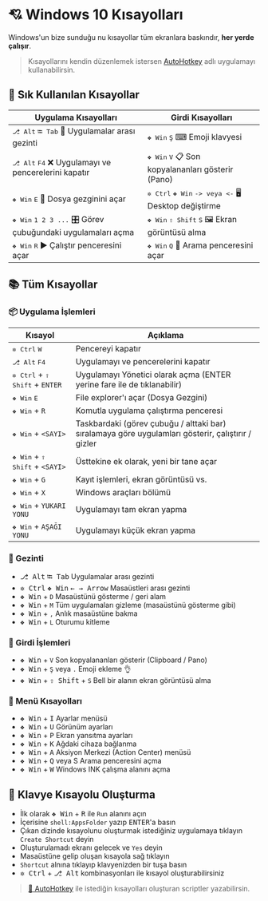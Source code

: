 # 💘 Windows 10 Kısayolları

Windows'un bize sunduğu nu kısayollar tüm ekranlara baskındır, **her yerde çalışır**.

> Kısayollarını kendin düzenlemek istersen [AutoHotkey](https://www.autohotkey.com) adlı uygulamayı kullanabilirsin.

## 🌟 Sık Kullanılan Kısayollar

| Uygulama Kısayolları                                                         | Girdi Kısayolları                                                              |
| ---------------------------------------------------------------------------- | ------------------------------------------------------------------------------ |
| <kbd>⎇ Alt</kbd> <kbd>⭾ Tab</kbd> 🚙 Uygulamalar arası gezinti               | <kbd>❖ Win</kbd> <kbd>Ş</kbd> ⌨ Emoji klavyesi                                 |
| <kbd>⎇ Alt</kbd> <kbd>F4</kbd> ❌ Uygulamayı ve pencerelerini kapatır         | <kbd>❖ Win</kbd> <kbd>V</kbd> 📋 Son kopyalananları gösterir (Pano)            |
| <kbd>❖ Win</kbd> <kbd>E</kbd> 📂 Dosya gezginini açar                        | <kbd>✲ Ctrl</kbd> <kbd>❖ Win</kbd> <kbd>-> veya <-</kbd> 🖥 Desktop değiştirme |
| <kbd>❖ Win</kbd> <kbd>1 2 3 ...</kbd> 🎛 Görev çubuğundaki uygulamaları açma | <kbd>❖ Win</kbd> <kbd>⇧ Shift</kbd> <kbd>S</kbd> 🖼 Ekran görüntüsü alma       |
| <kbd>❖ Win</kbd> <kbd>R</kbd> ▶ Çalıştır penceresini açar                    | <kbd>❖ Win</kbd> <kbd>Q</kbd> 🔎 Arama penceresini açar                        |

## 📚 Tüm Kısayollar

### 📦 Uygulama İşlemleri

| Kısayol                                          | Açıklama                                                                                           |
| ------------------------------------------------ | -------------------------------------------------------------------------------------------------- |
| <kbd>✲ Ctrl</kbd> <kbd>W</kbd>                   | Pencereyi kapatır                                                                                  |
| <kbd>⎇ Alt</kbd> <kbd>F4</kbd>                   | Uygulamayı ve pencerelerini kapatır                                                                |
| <kbd>✲ Ctrl</kbd> + <kbd>⇧ Shift</kbd> + `ENTER` | Uygulamayı Yönetici olarak açma (ENTER yerine fare ile de tıklanabilir)                            |
| <kbd>❖ Win</kbd> <kbd>E</kbd>                    | File explorer'ı açar (Dosya Gezgini)                                                               |
| <kbd>❖ Win</kbd> + `R`                           | Komutla uygulama çalıştırma penceresi                                                              |
| <kbd>❖ Win</kbd> + `<SAYI>`                      | Taskbardaki (görev çubuğu / alttaki bar) sıralamaya göre uygulamları gösterir, çalıştırır / gizler |
| <kbd>❖ Win</kbd> + <kbd>⇧ Shift</kbd> + `<SAYI>` | Üsttekine ek olarak, yeni bir tane açar                                                            |
| <kbd>❖ Win</kbd> + `G`                           | Kayıt işlemleri, ekran görüntüsü vs.                                                               |
| <kbd>❖ Win</kbd> + `X`                           | Windows araçları bölümü                                                                            |
| <kbd>❖ Win</kbd> + `YUKARI YONU`                 | Uygulamayı tam ekran yapma                                                                         |
| <kbd>❖ Win</kbd> + `AŞAĞI YONU`                  | Uygulamayı küçük ekran yapma                                                                       |

### 🚶‍ Gezinti

- <kbd>⎇ Alt</kbd> <kbd>⭾ Tab</kbd> Uygulamalar arası gezinti
- <kbd>✲ Ctrl</kbd> <kbd>❖ Win</kbd> <kbd>← → Arrow</kbd> Masaüstleri arası gezinti
- <kbd>❖ Win</kbd> + `D` Masaüstünü gösterme / geri alam
- <kbd>❖ Win</kbd> + `M` Tüm uygulamaları gizleme (masaüstünü gösterme gibi)
- <kbd>❖ Win</kbd> + `,` Anlık masaüstüne bakma
- <kbd>❖ Win</kbd> + `L` Oturumu kitleme

### 💫 Girdi İşlemleri

- <kbd>❖ Win</kbd> + `V` Son kopyalananları gösterir (Clipboard / Pano)
- <kbd>❖ Win</kbd> + `Ş` veya `.` Emoji ekleme 👌
- <kbd>❖ Win</kbd> + <kbd>⇧ Shift</kbd> + `S` Bell bir alanın ekran görüntüsü alma

### 📃 Menü Kısayolları

- <kbd>❖ Win</kbd> + <kbd>I</kbd> Ayarlar menüsü
- <kbd>❖ Win</kbd> + <kbd>U</kbd> Görünüm ayarları
- <kbd>❖ Win</kbd> + <kbd>P</kbd> Ekran yansıtma ayarları
- <kbd>❖ Win</kbd> + <kbd>K</kbd> Ağdaki cihaza bağlanma
- <kbd>❖ Win</kbd> + <kbd>A</kbd> Aksiyon Merkezi (Action Center) menüsü
- <kbd>❖ Win</kbd> + <kbd>Q</kbd> veya S Arama penceresini açma
- <kbd>❖ Win</kbd> + <kbd>W</kbd> Windows INK çalışma alanını açma

## 👷‍ Klavye Kısayolu Oluşturma

- İlk olarak <kbd>❖ Win</kbd> + <kbd>R</kbd> ile `Run` alanını açın
- İçerisine `shell:AppsFolder` yazıp <kbd>ENTER</kbd>'a basın
- Çıkan dizinde kısayolunu oluşturmak istediğiniz uygulamaya tıklayın `Create Shortcut` deyin
- Oluşturulamadı ekranı gelecek ve `Yes` deyin
- Masaüstüne gelip oluşan kısayola sağ tıklayın
- `Shortcut` alnına tıklayıp klavyenizden bir tuşa basın
- <kbd>✲ Ctrl</kbd> + <kbd>⎇ Alt</kbd> kombinasyonları ile kısayol oluşturabilirsiniz

> [💫 AutoHotkey](.AutoHotkey.md) ile istediğin kısayolları oluşturan scriptler yazabilirsin.
